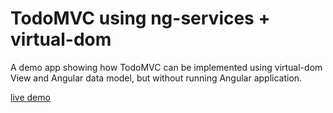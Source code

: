 # TodoMVC using ng-services + virtual-dom

A demo app showing how TodoMVC can be implemented using virtual-dom View
and Angular data model, but without running Angular application.

[live demo](http://glebbahmutov.com/ng-services/examples/todo-mvc/)

